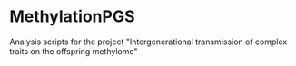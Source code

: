 # MethylationPGS
Analysis scripts for the project "Intergenerational transmission of complex traits on the offspring methylome"
